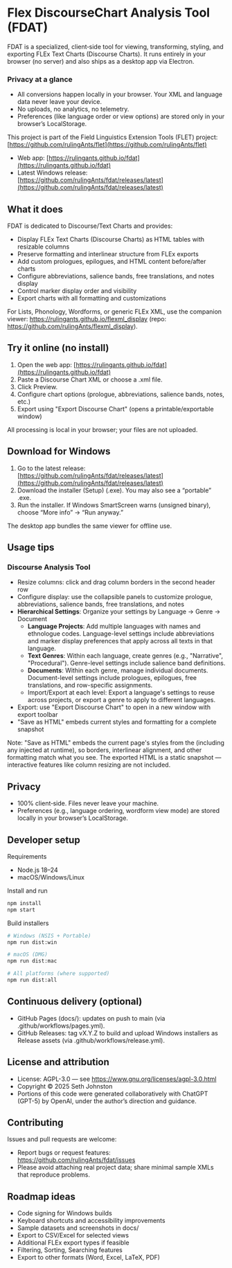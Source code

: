 # Flex DiscourseChart Analysis Tool (FDAT)

FDAT is a specialized, client‑side tool for viewing, transforming, styling, and exporting FLEx Text Charts (Discourse Charts). It runs entirely in your browser (no server) and also ships as a desktop app via Electron.

### Privacy at a glance

- All conversions happen locally in your browser. Your XML and language data never leave your device.
- No uploads, no analytics, no telemetry.
- Preferences (like language order or view options) are stored only in your browser’s LocalStorage.
  
This project is part of the Field Linguistics Extension Tools (FLET) project: [https://github.com/rulingAnts/flet](https://github.com/rulingAnts/flet)

- Web app: [https://rulingants.github.io/fdat](https://rulingants.github.io/fdat)
- Latest Windows release: [https://github.com/rulingAnts/fdat/releases/latest](https://github.com/rulingAnts/fdat/releases/latest)

## What it does

FDAT is dedicated to Discourse/Text Charts and provides:

- Display FLEx Text Charts (Discourse Charts) as HTML tables with resizable columns
- Preserve formatting and interlinear structure from FLEx exports
- Add custom prologues, epilogues, and HTML content before/after charts
- Configure abbreviations, salience bands, free translations, and notes display
- Control marker display order and visibility
- Export charts with all formatting and customizations

For Lists, Phonology, Wordforms, or generic FLEx XML, use the companion viewer: https://rulingants.github.io/flexml_display (repo: https://github.com/rulingAnts/flexml_display).

## Try it online (no install)

1. Open the web app: [https://rulingants.github.io/fdat](https://rulingants.github.io/fdat)
2. Paste a Discourse Chart XML or choose a .xml file.
3. Click Preview.
4. Configure chart options (prologue, abbreviations, salience bands, notes, etc.)
5. Export using "Export Discourse Chart" (opens a printable/exportable window)

All processing is local in your browser; your files are not uploaded.

## Download for Windows

1. Go to the latest release: [https://github.com/rulingAnts/fdat/releases/latest](https://github.com/rulingAnts/fdat/releases/latest)
2. Download the installer (Setup) (.exe). You may also see a “portable” .exe.
3. Run the installer. If Windows SmartScreen warns (unsigned binary), choose “More info” → “Run anyway.”

The desktop app bundles the same viewer for offline use.

## Usage tips

### Discourse Analysis Tool
- Resize columns: click and drag column borders in the second header row
- Configure display: use the collapsible panels to customize prologue, abbreviations, salience bands, free translations, and notes
- **Hierarchical Settings**: Organize your settings by Language → Genre → Document
  - **Language Projects**: Add multiple languages with names and ethnologue codes. Language-level settings include abbreviations and marker display preferences that apply across all texts in that language.
  - **Text Genres**: Within each language, create genres (e.g., "Narrative", "Procedural"). Genre-level settings include salience band definitions.
  - **Documents**: Within each genre, manage individual documents. Document-level settings include prologues, epilogues, free translations, and row-specific assignments.
  - Import/Export at each level: Export a language's settings to reuse across projects, or export a genre to apply to different languages.
- Export: use "Export Discourse Chart" to open in a new window with export toolbar
- "Save as HTML" embeds current styles and formatting for a complete snapshot

Note: "Save as HTML" embeds the current page's styles from the <head> (including any injected at runtime), so borders, interlinear alignment, and other formatting match what you see. The exported HTML is a static snapshot — interactive features like column resizing are not included.

## Privacy

- 100% client‑side. Files never leave your machine.
- Preferences (e.g., language ordering, wordform view mode) are stored locally in your browser’s LocalStorage.

## Developer setup

Requirements
- Node.js 18–24
- macOS/Windows/Linux

Install and run
```bash
npm install
npm start
```

Build installers
```bash
# Windows (NSIS + Portable)
npm run dist:win

# macOS (DMG)
npm run dist:mac

# All platforms (where supported)
npm run dist:all
```

## Continuous delivery (optional)

- GitHub Pages (docs/): updates on push to main (via .github/workflows/pages.yml).
- GitHub Releases: tag vX.Y.Z to build and upload Windows installers as Release assets (via .github/workflows/release.yml).

## License and attribution

- License: AGPL-3.0 — see https://www.gnu.org/licenses/agpl-3.0.html
- Copyright © 2025 Seth Johnston
- Portions of this code were generated collaboratively with ChatGPT (GPT-5) by OpenAI, under the author’s direction and guidance.

## Contributing

Issues and pull requests are welcome:
- Report bugs or request features: https://github.com/rulingAnts/fdat/issues
- Please avoid attaching real project data; share minimal sample XMLs that reproduce problems.

## Roadmap ideas

- Code signing for Windows builds
- Keyboard shortcuts and accessibility improvements
- Sample datasets and screenshots in docs/
- Export to CSV/Excel for selected views
- Additional FLEx export types if feasible
- Filtering, Sorting, Searching features
- Export to other formats (Word, Excel, LaTeX, PDF)
